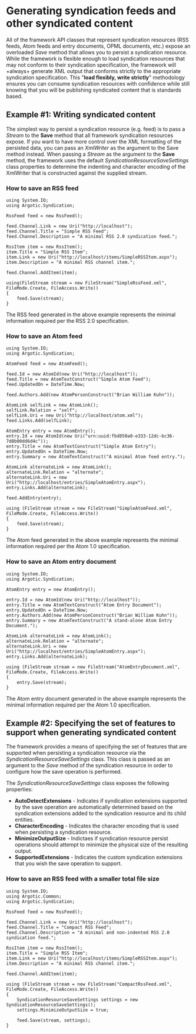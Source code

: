# Generating syndication feeds and other syndicated content

All of the framework API classes that represent syndication resources (RSS feeds, Atom feeds and entry documents, OPML documents, etc.) expose an overloaded *Save* method that allows you to persist a syndication resource. While the framework is flexible enough to load syndication resources that may not conform to their syndication specification, the framework will +always+ generate XML output that conforms strictly to the appropriate syndication specification. This "**load flexibly, write strictly**" methodology ensures you can consume syndication resources with confidence while still knowing that you will be publishing syndicated content that is standards based.

## Example #1: Writing syndicated content

The simplest way to persist a syndication resource (e.g. feed) is to pass a _Stream_ to the **Save** method that all framework syndication resources expose. If you want to have more control over the XML formatting of the persisted data, you can pass an _XmlWriter_ as the argument to the Save method instead. When passing a _Stream_ as the argument to the **Save** method, the framework uses the default _SyndicationResourceSaveSettings_ class properties to determine the indenting and character encoding of the XmlWriter that is constructed against the supplied stream.

### How to save an RSS feed

	using System.IO;
	using Argotic.Syndication;

	RssFeed feed = new RssFeed();

	feed.Channel.Link = new Uri("http://localhost");
	feed.Channel.Title = "Simple RSS Feed";
	feed.Channel.Description = "A minimal RSS 2.0 syndication feed.";

	RssItem item = new RssItem();
	item.Title = "Simple RSS Item";
	item.Link = new Uri("http://localhost/items/SimpleRSSItem.aspx");
	item.Description = "A minimal RSS channel item.";

	feed.Channel.AddItem(item);

	using(FileStream stream = new FileStream("SimpleRssFeed.xml", FileMode.Create, FileAccess.Write))
	{
	    feed.Save(stream);
	}

The RSS feed generated in the above example represents the minimal information required per the RSS 2.0 specification.

### How to save an Atom feed

	using System.IO;
	using Argotic.Syndication;

	AtomFeed feed = new AtomFeed();

	feed.Id = new AtomId(new Uri("http://localhost"));
	feed.Title = new AtomTextConstruct("Simple Atom Feed");
	feed.UpdatedOn = DateTime.Now;

	feed.Authors.Add(new AtomPersonConstruct("Brian William Kuhn"));

	AtomLink selfLink = new AtomLink();
	selfLink.Relation = "self";
	selfLink.Uri = new Uri("http://localhost/atom.xml");
	feed.Links.Add(selfLink);

	AtomEntry entry = new AtomEntry();
	entry.Id = new AtomId(new Uri("urn:uuid:fbd850a0-e333-12dc-bc36-7d8b00dd6d4c"));
	entry.Title = new AtomTextConstruct("Simple Atom Entry");
	entry.UpdatedOn = DateTime.Now;
	entry.Summary = new AtomTextConstruct("A minimal Atom feed entry.");

	AtomLink alternateLink = new AtomLink();
	alternateLink.Relation = "alternate";
	alternateLink.Uri = new Uri("http://localhost/entries/SimpleAtomEntry.aspx");
	entry.Links.Add(alternateLink);

	feed.AddEntry(entry);

	using (FileStream stream = new FileStream("SimpleAtomFeed.xml", FileMode.Create, FileAccess.Write))
	{
	    feed.Save(stream);
	}

The Atom feed generated in the above example represents the minimal information required per the Atom 1.0 specification.

### How to save an Atom entry document

	using System.IO;
	using Argotic.Syndication;

	AtomEntry entry = new AtomEntry();

	entry.Id = new AtomId(new Uri("http://localhost"));
	entry.Title = new AtomTextConstruct("Atom Entry Document");
	entry.UpdatedOn = DateTime.Now;
	entry.Authors.Add(new AtomPersonConstruct("Brian William Kuhn"));
	entry.Summary = new AtomTextConstruct("A stand-alone Atom Entry Document.");

	AtomLink alternateLink = new AtomLink();
	alternateLink.Relation = "alternate";
	alternateLink.Uri = new Uri("http://localhost/entries/SimpleAtomEntry.aspx");
	entry.Links.Add(alternateLink);

	using (FileStream stream = new FileStream("AtomEntryDocument.xml", FileMode.Create, FileAccess.Write))
	{
	    entry.Save(stream);
	}

The Atom entry document generated in the above example represents the minimal information required per the Atom 1.0 specification.

## Example #2: Specifying the set of features to support when generating syndicated content

The framework provides a means of specifying the set of features that are supported when persisting a syndication resource via the _SyndicationResourceSaveSettings_ class. This class is passed as an argument to the *Save* method of the syndication resource in order to configure how the save operation is performed.

The _SyndicationResourceSaveSettings_ class exposes the following properties:

- **AutoDetectExtensions** - Indicates if syndication extensions supported by the save operation are automatically determined based on the syndication extensions added to the syndication resource and its child entities.
- **CharacterEncoding** - Indicates the character encoding that is used when persisting a syndication resource.
- **MinimizeOutputSize** - Indictaes if syndication resource persist operations should attempt to minimize the physical size of the resulting output.
- **SupportedExtensions** - Indicates the custom syndication extensions that you wish the save operation to support.

### How to save an RSS feed with a smaller total file size

	using System.IO;
	using Argotic.Common;
	using Argotic.Syndication;

	RssFeed feed = new RssFeed();

	feed.Channel.Link = new Uri("http://localhost");
	feed.Channel.Title = "Compact RSS Feed";
	feed.Channel.Description = "A minimal and non-indented RSS 2.0 syndication feed.";
	 
	RssItem item = new RssItem();
	item.Title = "Simple RSS Item";
	item.Link = new Uri("http://localhost/items/SimpleRSSItem.aspx");
	item.Description = "A minimal RSS channel item.";
	 
	feed.Channel.AddItem(item);

	using (FileStream stream = new FileStream("CompactRssFeed.xml", FileMode.Create, FileAccess.Write))
	{
	    SyndicationResourceSaveSettings settings = new SyndicationResourceSaveSettings();
	    settings.MinimizeOutputSize = true;

	    feed.Save(stream, settings);
	}